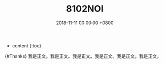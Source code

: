 ﻿---
layout: post
title:  8102NOI
date:   2018-11-11 00:00:00 +0800
categories: document
tag: 测试
---

* content
{:toc}

{#Thanks}
我是正文。我是正文。我是正文。我是正文。我是正文。我是正文。